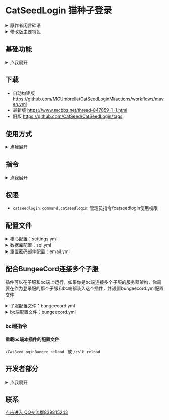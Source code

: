 # CatSeedLogin 猫种子登录

<details><summary>原作者闲言碎语</summary><p>

插件在Spigot API 1.13.2环境下开发的，
由于现在很多登录插件功能配置非常多，配置起来麻烦并且有很多用不到的功能。
crazylogin在高版本有各种匪夷所思的bug（总之我是被crazylogin从1.13.2的版本劝退自己开始造起了登录插件），
authme配置文件对一些经验不足的服主配置起来极其麻烦，甚至有人从入门到弃坑。
有人测试1.7.10和1.11版本的服务器可以用，理论上应该兼容1.7.10及以后的所有版本。

</p></details>

<details><summary>修改版主要特色</summary><p>

- 引入了更完善的多语言支持
- 修正了绝大部分代码和配置文件里的塑料英语，提高了可读性（旧配置需要自己转换成新配置）
- 在配置文件里添加了注释，使配置文件更易懂
- 发送邮件时的调试输出可关闭
- 强制使用强密码可开关，密码最大长度可配置
- 修复了某些小问题

</p></details>

## 基础功能

<details><summary>点我展开</summary><p>

*  注册 登录 修改密码 管理员设置密码
*  防止英文id大小写登录bug
*  登录前隐藏背包（需要ProtocolLib插件）
*  防止玩家登录之后被别人顶下线
*  下线之后指定时长内不能重新进入服务器（防止某些bug）
*  没有登录之前禁止移动,交互,攻击,发言,使用指令,传送,点击背包物品,丢弃物品,拾取物品
*  限制同ip的帐号同时在线/注册的数量
*  登录之前在配置文件指定的世界出生点,登录之后自动返回下线地点（可配置取消）
*  储存默认使用的是SQLite（也支持Mysql，需要配置文件sql.yml中配置打开）
*  密码加密储存,Crypt默认加密方式
*  进入游戏时游戏名的限制（由数字,字母和下划线组成 “可配置”长度的游戏名才能进入）
*  绑定邮箱，邮箱重置密码功能
*  支持bc端在没有登录时，禁止切换子服，登录后切换子服保持登录

</p></details>

## 下载
* 自动构建版 https://github.com/MCUmbrella/CatSeedLoginM/actions/workflows/maven.yml
* 最新版 https://www.mcbbs.net/thread-847859-1-1.html
* 旧版 https://github.com/CatSeed/CatSeedLogin/tags
## 使用方式

<details><summary>点我展开</summary><p>

#### 如果是正常使用：
* 插件放入plugins文件夹重启服务器
#### 如果是配合BungeeCord连接多个子服使用：
* 插件放入作为登录服的那个子服plugins文件夹重启服务器，然后在plugins文件夹下找到CatSeedLogin文件夹修改bungeecord.yml中的配置，然后执行重载指令
* 复制一份插件再放入BungeeCord的plugins文件夹重启服务器，然后在plugins文件夹下找到CatSeedLogin-Bungee文件夹，修改bungeecord.yml中的配置，然后执行重载指令

</p></details>

## 指令

<details><summary>点我展开</summary><p>

### 登录
* `/login 密码`
* `/l 密码`
### 注册密码
* `/register 密码 重复密码`
* `/reg 密码 重复密码`
### 修改密码
* `/changepassword 旧密码 新密码 重复新密码`
* `/changepw 旧密码 新密码 重复新密码`
### 绑定邮箱
* `/bindemail set 邮箱`
* `/bdmail set 邮箱`
### 用邮箱收到的验证码完成绑定
* `/bindemail verify 验证码`
* `/bdmail verify 验证码`
### 忘记密码，请求服务器给自己绑定的邮箱发送重置密码的验证码
* `/resetpassword forget`
* `/repw forget`
### 用邮箱收到的验证码重置密码
* `/bindemail re 验证码 新密码`
* `/bdmail re 验证码 新密码`
### 管理指令
### 添加登录之前允许执行的指令 (支持正则表达式)
* `/catseedlogin commandWhitelistAdd 指令`
### 删除登录之前允许执行的指令 (支持正则表达式)
* `/catseedlogin commandWhitelistDel 指令`
### 查看登录之前允许执行的指令 (支持正则表达式)
* `/catseedlogin commandWhitelistInfo`
### 设置相同ip注册数量限制 （默认数量2）
* `/catseedlogin setMaxRegPerIP 数量`
### 设置相同ip登录数量限制 （默认数量2）
* `/catseedlogin setMaxOnlinePerIP 数量`
### 设置游戏名最小和最大长度 (默认最小是2 最大是15)
* `/catseedlogin setPlayerNameLength 最短 最长`
### 离开服务器重新进入间隔限制 单位：tick (1秒等于20tick) (默认60tick)
* `/catseedlogin setRejoinInterval 间隔`
### 设置玩家登录地点为你站着的位置 (默认登录地点为world世界的出生点)
* `/catseedlogin setSpawnLocation`
### 设置自动踢出未登录的玩家 (默认120秒，小于1秒则关闭此功能)
* `/catseedlogin setLoginTimeout 秒数`
### 打开/关闭 限制中文游戏名 (默认打开)
* `/catseedlogin forceStandardPlayerName`
### 打开/关闭 登录之前是否受到伤害 (默认登录之前不受到伤害)
* `/catseedlogin noDamageBeforeLogin`
### 打开/关闭 登录之后是否返回退出地点 (默认打开)
* `/catseedlogin backAfterLogin`
### 打开/关闭 登录之前是否强制在登录地点 (默认打开)
* `/catseedlogin noMoveBeforeLogin`
### 打开/关闭 死亡状态退出游戏记录退出位置 (默认打开)
* `/catseedlogin saveDeadPlayerLogoutLocation`
### 管理员强制删除账户
* `/catseedlogin delPlayer 玩家名`
### 管理员强制设置玩家密码
* `/catseedlogin setPwd 玩家名 密码`
### 重载配置文件
* `/catseedlogin reload`

</p></details>

## 权限
* `catseedlogin.command.catseedlogin`: 管理员指令/catseedlogin使用权限
## 配置文件
<details><summary>核心配置：settings.yml</summary><p>

插件也会在插件目录下生成一个叫settings.example.yml的带注释的示例配置文件供你参考。
```yaml
# 插件使用的语言。
language: "zh_CN"
# 每个IP地址可注册的账号数量。
maxRegPerIP: 2
# 同一个IP地址同时在线玩家的最大值。
maxOnlinePerIP: 2
# 只允许在玩家名中使用英文字母、数字和下划线？
# 设定为true时，将不允许玩家名中包含其它字符的玩家加入服务器。
forceStandardPlayerName: true
# 玩家名的最小长度。
minPlayerNameLength: 2
# 玩家名的最大长度。
maxPlayerNameLength: 15
# 如果设定为true，未登录玩家将不会受到伤害。
noDamageBeforeLogin: true
# 玩家在下线多少秒后可以重新进入服务器？
rejoinInterval: 3
# 如果设定为true，玩家登录成功后将会被传送到下线位置。
backAfterLogin: true
# 如果设定为true，未登录玩家将不能移动。
noMoveBeforeLogin: true
# 在登录之前可以使用的命令。
# 默认值适合大多数情况，支持正则表达式。
commandWhitelist:
  - /(?i)l(ogin)?(\z| .*)
  - /(?i)reg(ister)?(\z| .*)
  - /(?i)resetpassword?(\z| .*)
  - /(?i)repw?(\z| .*)
  - /(?i)worldedit cui
# 如果玩家一直没登录成功，多少秒后将会被踢出服务器？
loginTimeout: 120
# 如果设定为true，玩家死亡后不复活直接下线也会被保存下线位置。
saveDeadPlayerLogoutLocation: true
# 如果设定为true，插件会要求密码必须在6位及以上，并且包含数字和字母
forceStrongPassword: true
# 密码的最大长度（大于6，只在forceStrongPassword为true时起作用）
maxPasswordLength: 16
```

</p></details>

<details><summary>数据库配置：sql.yml</summary><p>

如果不使用mysql数据库储存，就请无视此配置  
```yaml
MySQL:  
# 是否开启数据库功能（false = 不开启）  
  Enable: false  
  Host: 127.0.0.1  
  Port: '3306'  
  Database: databaseName  
  User: root  
  Password: root
```

</p></details>

<details><summary>重置密码邮件配置：email.yml</summary><p>

如果不使用绑定邮箱、找回密码等跟邮箱有关的功能，就请无视此配置
```yaml
# 开启邮件验证、重置密码功能？（true：开启，false：不开启）
enabled: false
# 连接SMTP服务器时使用的用户名
account: "15555555555@163.com"
# 连接SMTP服务器时使用的密码
password: "PASSWORDPASSWORD"
# SMTP服务的地址
smtpHost: "smtp.163.com"
# SMTP服务的端口
smtpPort: "25"
# 启用SSL连接
ssl: false
# 邮件中显示的发件人
from: "CatSeedLoginM"
# 启用调试输出
debug: false
```

</p></details>

## 配合BungeeCord连接多个子服
插件可以在子服和bc端上运行，如果你是bc端连接多个子服的服务器架构，你需要在作为登录服的那个子服和bc端都装入这个插件，并设置bungeecord.yml配置文件

<details><summary>子服配置文件：bungeecord.yml</summary><p>

```yaml
# 是否开启bungeecord模式（false = 不开启）  
Enable: false  
# 设置IP（如果可以建议使用内网），会使用这个ip开启一个通讯服务与bc建立端通讯  
Host: 127.0.0.1  
# 设置端口  
Port: 2333  
# 验证密钥，类似设置密码一样，这里填写一串无法被人猜到无规律的字符（如果是内网可以不写）  
AuthKey: ""
```
</p></details>

<details><summary>bc端配置文件：bungeecord.yml</summary><p>

```yaml
# 设置IP，需要跟子服的一样（如果可以建议使用内网），从这个ip跟子服建立通讯  
Host: 127.0.0.1  
# 设置端口，需要跟子服一样  
Port: 2333  
# 作为登录服的服务器  
LoginServerName: "lobby"  
# 验证密钥，需要跟子服一样  
AuthKey: ""
```

</p></details>

### bc端指令
#### 重載bc端本插件的配置文件
`/CatSeedLoginBungee reload ` 或 `/cslb reload`

## 开发者部分

<details><summary>点我展开</summary><p>

### 事件
- CatSeedPlayerLoginEvent：玩家登录事件
  - `getPlayer()`: 获取触发事件的玩家的Player对象
  - `getResult()`: 获取登录操作的结果。登录成功返回`CatSeedPlayerLoginEvent.Result.SUCCESS`，失败返回`CatSeedPlayerLoginEvent.Result.FAIL`
- CatSeedPlayerRegisterEvent
  - `getPlayer()`: 获取触发事件的玩家的Player对象
### API
- CatSeedLoginAPI
  - `isLoggedIn(String)`: 从给定的玩家名判断玩家是否已登录
  - `isRegistered(String)`: 从给定的玩家名判断玩家是否已注册

</p></details>

## 联系
[点击进入 QQ交流群839815243](http://shang.qq.com/wpa/qunwpa?idkey=91199801a9406f659c7add6fb87b03ca071b199b36687c62a3ac51bec2f258a3)
